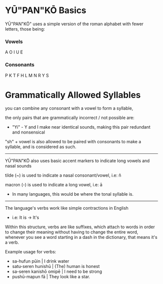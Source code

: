 # YŪ"PAN"KŌ Basics

YŪ"PAN"KŌ" uses a simple version of the roman alphabet with fewer letters, those being:

### Vowels

A O I U E
### Consonants

P K T F H L M N R Y S

# Grammatically Allowed Syllables

you can combine any consonant with a vowel to form a syllable,

the only pairs that are grammatically incorrect / not possible are:
- "Yi" - Y and I make near identical sounds, making this pair redundant and nonsensical

"sh" + vowel is also allowed to be paired with consonants to make a syllable, and is considered as such.

---

YŪ"PAN"KŌ also uses basic accent markers to indicate long vowels and nasal sounds

tilde (~) is used to indicate a nasal consonant/vowel, i.e: ñ

macron (-) is used to indicate a long vowel, i.e: ā
- In many languages, this would be where the tonal syllable is.

---

The language's verbs work like simple contractions in English
- i.e: It is -> It's

Within this structure, verbs are like suffixes, which attach to words in order to change their meaning without having to change the entire word, whenever you see a word starting in a dash in the dictionary, that means it's a verb.

Example usage for verbs:
- sa-hufun pūin | I drink water
- satu-seren hunishū | (The) human is honest
- sa-seren kanishō omipē | I need to be strong
- pushū-mapun fā | They look like a star.

